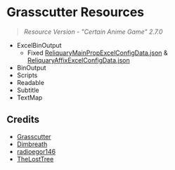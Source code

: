 # Grasscutter Resources

> <em>Resource Version - "Certain Anime Game" 2.7.0</em>

- ExcelBinOutput
  * Fixed [ReliquaryMainPropExcelConfigData.json](https://github.com/Dimbreath/GenshinData/blob/104c21c6530885e450975b13830639e9ca649799/ExcelBinOutput/ReliquaryMainPropExcelConfigData.json) & [ReliquaryAffixExcelConfigData.json](https://github.com/Dimbreath/GenshinData/blob/a92b5842daa911c095f47ef235b2bcd4b388d65a/ExcelBinOutput/ReliquaryAffixExcelConfigData.json)
- BinOutput
- Scripts
- Readable
- Subtitle
- TextMap
## Credits 

 - [Grasscutter](https://github.com/Grasscutters/Grasscutter) <br/>
 - [Dimbreath](https://github.com/Dimbreath) <br/>
 - [radioegor146](https://github.com/radioegor146) <br/>
 - [TheLostTree](https://github.com/TheLostTree) <br/>
